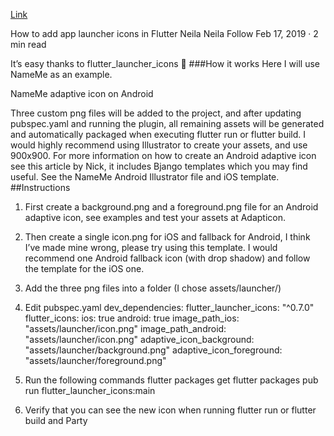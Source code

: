 [Link](https://medium.com/@psyanite/how-to-add-app-launcher-icons-in-flutter-bd92b0e0873a)



How to add app launcher icons in Flutter
Neila
Neila
Follow
Feb 17, 2019 · 2 min read

It’s easy thanks to flutter_launcher_icons 💖
###How it works
Here I will use NameMe as an example.

NameMe adaptive icon on Android

Three custom png files will be added to the project, and after updating pubspec.yaml and running the plugin, all remaining assets will be generated and automatically packaged when executing flutter run or flutter build.
I would highly recommend using Illustrator to create your assets, and use 900x900. For more information on how to create an Android adaptive icon see this article by Nick, it includes Bjango templates which you may find useful. See the NameMe Android Illustrator file and iOS template.
##Instructions
1. First create a background.png and a foreground.png file for an Android adaptive icon, see examples and test your assets at Adapticon.


2. Then create a single icon.png for iOS and fallback for Android, I think I’ve made mine wrong, please try using this template. I would recommend one Android fallback icon (with drop shadow) and follow the template for the iOS one.


3. Add the three png files into a folder (I chose assets/launcher/)

4. Edit pubspec.yaml
dev_dependencies: 
  flutter_launcher_icons: "^0.7.0"
flutter_icons:
  ios: true
  android: true
  image_path_ios: "assets/launcher/icon.png"
  image_path_android: "assets/launcher/icon.png"
  adaptive_icon_background: "assets/launcher/background.png"
  adaptive_icon_foreground: "assets/launcher/foreground.png"

5. Run the following commands
flutter packages get
flutter packages pub run flutter_launcher_icons:main

6. Verify that you can see the new icon when running flutter run or flutter build and Party 
